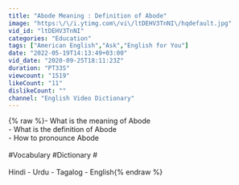 ```yaml
---
title: "Abode Meaning : Definition of Abode"
image: "https:\/\/i.ytimg.com\/vi\/ltDEHV3TnNI\/hqdefault.jpg"
vid_id: "ltDEHV3TnNI"
categories: "Education"
tags: ["American English","Ask","English for You"]
date: "2022-05-19T14:13:49+03:00"
vid_date: "2020-09-25T18:11:23Z"
duration: "PT33S"
viewcount: "1519"
likeCount: "11"
dislikeCount: ""
channel: "English Video Dictionary"
---
```

{% raw %}- What is the meaning of Abode<br />- What is the definition of Abode<br />- How to pronounce Abode<br /><br />#Vocabulary #Dictionary #<br /><br />Hindi - Urdu - Tagalog - English{% endraw %}
